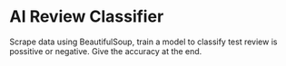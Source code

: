 # AI Review Classifier
 Scrape data using BeautifulSoup, train a model to classify test review is possitive or negative. Give the accuracy at the end.
